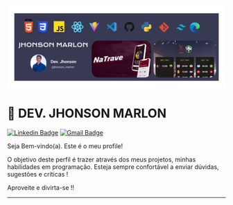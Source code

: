 ![ imagem ](./profile.readme_ofcmenor.png)

# 🚀 DEV. JHONSON MARLON 

[![Linkedin Badge](https://img.shields.io/badge/-Jhonson%20Marlon-383A53?style=flat-square&logo=Linkedin&logoColor=white&link=https://www.linkedin.com/in/jhonson-marlon-244908152/)]([https://www.linkedin.com/in/diego-schell-fernandes/](https://www.linkedin.com/in/jhonson-marlon-244908152/)) 
[![Gmail Badge](https://img.shields.io/badge/-j.marlon.developer@gmail.com-383A53?style=flat-square&logo=Gmail&logoColor=white&link=mailto:j.marlon.developer@gmail.com)](mailto:j.marlon.developer@gmail.com)

Seja Bem-vindo(a). Este é o meu profile!

O objetivo deste perfil é trazer através dos meus projetos, minhas habilidades em programação.
Esteja sempre confortável a enviar dúvidas, sugestões e críticas !

Aproveite e divirta-se !!

---
